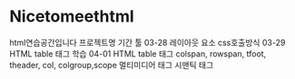 # Nicetomeethtml
html연습공간입니다
프로젝트명
기간 툴
03-28 레이아웃 요소 css호출방식
03-29 HTML table 태그 학습 
04-01 HTML table 태그 colspan, rowspan, tfoot, theader, col, colgroup,scope
멀티미디어 태그
시맨틱 태그
